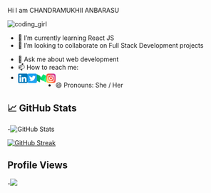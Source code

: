 Hi I am CHANDRAMUKHII ANBARASU

![coding_girl](https://user-images.githubusercontent.com/91167654/186677381-86fa583e-c48d-4ad5-a52f-4efbf3cf32ff.gif)

<!-- - 🔭 I’m currently working on  -->
- 🌱 I’m currently learning React JS
- 👯 I’m looking to collaborate on Full Stack Development projects
<!-- - 🤔 I’m looking for help with ... -->
- 💬 Ask me about web development
- 📫 How to reach me:
-   <a href="https://www.linkedin.com/in/chandramukhii-anbarasu/"><img align="left" src="https://raw.githubusercontent.com/CHANDRAMUKHII/CHANDRAMUKHII/main/images/linkedin.png" alt="chandramukhii | LinkedIn" width="21px"/></a>
 <a href="https://twitter.com/Mukhii30?t=QxFirnM267OypAOfN2oRFA&s=09"><img align="left" src="https://raw.githubusercontent.com/CHANDRAMUKHII/CHANDRAMUKHII/main/images/twitter.png" alt="chandramukhii | Twitter" width="21px"/></a>
 <a href="https://medium.com/@chandramukhiianbarasu"><img align="left" src="https://raw.githubusercontent.com/CHANDRAMUKHII/CHANDRAMUKHII/main/images/medium.png" alt="chandramukhii | Medium" width="21px"/></a>
 <a href="https://www.instagram.com/mukhii_anbarasu/"><img align="left" src="https://raw.githubusercontent.com/CHANDRAMUKHII/CHANDRAMUKHII/main/images/instagram.png" alt="chandramukhii | Instagram" width="21px"/></a>
- 😄 Pronouns: She / Her
<!-- - ⚡ Fun fact: ... -->


 
## 📈 GitHub Stats
-![GitHub Stats](https://github-readme-stats.vercel.app/api?username=CHANDRAMUKHII&theme=radical)

[![GitHub Streak](https://github-readme-streak-stats.herokuapp.com/?user=CHANDRAMUKHII)](https://git.io/streak-stats)

## Profile Views
-![](https://komarev.com/ghpvc/?username=CHANDRAMUKHII&color=ff69b4&style=plastic)
 
 
